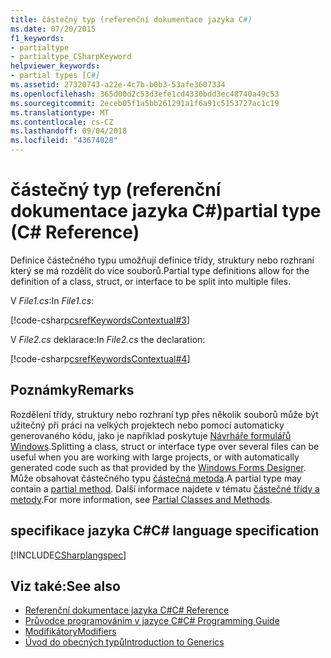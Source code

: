 ```yaml
---
title: částečný typ (referenční dokumentace jazyka C#)
ms.date: 07/20/2015
f1_keywords:
- partialtype
- partialtype_CSharpKeyword
helpviewer_keywords:
- partial types [C#]
ms.assetid: 27320743-a22e-4c7b-b0b3-53afe3607334
ms.openlocfilehash: 365d00d2c53d3efe1cd4330bdd3ec48740a49c53
ms.sourcegitcommit: 2eceb05f1a5bb261291a1f6a91c5153727ac1c19
ms.translationtype: MT
ms.contentlocale: cs-CZ
ms.lasthandoff: 09/04/2018
ms.locfileid: "43674028"
---
```

# <a name="partial-type-c-reference"></a><span data-ttu-id="eddb9-102">částečný typ (referenční dokumentace jazyka C#)</span><span class="sxs-lookup"><span data-stu-id="eddb9-102">partial type (C# Reference)</span></span>

<span data-ttu-id="eddb9-103">Definice částečného typu umožňují definice třídy, struktury nebo rozhraní který se má rozdělit do více souborů.</span><span class="sxs-lookup"><span data-stu-id="eddb9-103">Partial type definitions allow for the definition of a class, struct, or interface to be split into multiple files.</span></span>

<span data-ttu-id="eddb9-104">V *File1.cs*:</span><span class="sxs-lookup"><span data-stu-id="eddb9-104">In *File1.cs*:</span></span>

[!code-csharp[csrefKeywordsContextual#3](~/samples/snippets/csharp/VS_Snippets_VBCSharp/csrefKeywordsContextual/CS/csrefKeywordsContextual.cs#3)]  

<span data-ttu-id="eddb9-105">V *File2.cs* deklarace:</span><span class="sxs-lookup"><span data-stu-id="eddb9-105">In *File2.cs* the declaration:</span></span>

[!code-csharp[csrefKeywordsContextual#4](~/samples/snippets/csharp/VS_Snippets_VBCSharp/csrefKeywordsContextual/CS/csrefKeywordsContextual.cs#4)]  

## <a name="remarks"></a><span data-ttu-id="eddb9-106">Poznámky</span><span class="sxs-lookup"><span data-stu-id="eddb9-106">Remarks</span></span>

<span data-ttu-id="eddb9-107">Rozdělení třídy, struktury nebo rozhraní typ přes několik souborů může být užitečný při práci na velkých projektech nebo pomocí automaticky generovaného kódu, jako je například poskytuje [Návrháře formulářů Windows](../../../framework/winforms/controls/developing-windows-forms-controls-at-design-time.md).</span><span class="sxs-lookup"><span data-stu-id="eddb9-107">Splitting a class, struct or interface type over several files can be useful when you are working with large projects, or with automatically generated code such as that provided by the [Windows Forms Designer](../../../framework/winforms/controls/developing-windows-forms-controls-at-design-time.md).</span></span> <span data-ttu-id="eddb9-108">Může obsahovat částečného typu [částečná metoda](partial-method.md).</span><span class="sxs-lookup"><span data-stu-id="eddb9-108">A partial type may contain a [partial method](partial-method.md).</span></span> <span data-ttu-id="eddb9-109">Další informace najdete v tématu [částečné třídy a metody](../../programming-guide/classes-and-structs/partial-classes-and-methods.md).</span><span class="sxs-lookup"><span data-stu-id="eddb9-109">For more information, see [Partial Classes and Methods](../../programming-guide/classes-and-structs/partial-classes-and-methods.md).</span></span>

## <a name="c-language-specification"></a><span data-ttu-id="eddb9-110">specifikace jazyka C#</span><span class="sxs-lookup"><span data-stu-id="eddb9-110">C# language specification</span></span>

[!INCLUDE[CSharplangspec](~/includes/csharplangspec-md.md)]

## <a name="see-also"></a><span data-ttu-id="eddb9-111">Viz také:</span><span class="sxs-lookup"><span data-stu-id="eddb9-111">See also</span></span>

- [<span data-ttu-id="eddb9-112">Referenční dokumentace jazyka C#</span><span class="sxs-lookup"><span data-stu-id="eddb9-112">C# Reference</span></span>](../index.md)
- [<span data-ttu-id="eddb9-113">Průvodce programováním v jazyce C#</span><span class="sxs-lookup"><span data-stu-id="eddb9-113">C# Programming Guide</span></span>](../../programming-guide/index.md)
- [<span data-ttu-id="eddb9-114">Modifikátory</span><span class="sxs-lookup"><span data-stu-id="eddb9-114">Modifiers</span></span>](modifiers.md)
- [<span data-ttu-id="eddb9-115">Úvod do obecných typů</span><span class="sxs-lookup"><span data-stu-id="eddb9-115">Introduction to Generics</span></span>](../../programming-guide/generics/introduction-to-generics.md)